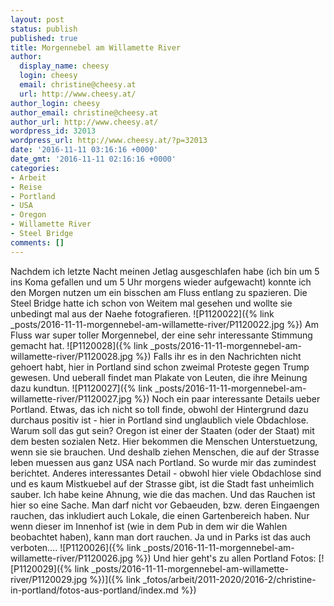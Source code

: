 ```yaml
---
layout: post
status: publish
published: true
title: Morgennebel am Willamette River
author:
  display_name: cheesy
  login: cheesy
  email: christine@cheesy.at
  url: http://www.cheesy.at/
author_login: cheesy
author_email: christine@cheesy.at
author_url: http://www.cheesy.at/
wordpress_id: 32013
wordpress_url: http://www.cheesy.at/?p=32013
date: '2016-11-11 03:16:16 +0000'
date_gmt: '2016-11-11 02:16:16 +0000'
categories:
- Arbeit
- Reise
- Portland
- USA
- Oregon
- Willamette River
- Steel Bridge
comments: []
---
```

Nachdem ich letzte Nacht meinen Jetlag ausgeschlafen habe (ich bin um 5 ins Koma gefallen und um 5 Uhr morgens wieder aufgewacht) konnte ich den Morgen nutzen um ein bisschen am Fluss entlang zu spazieren. Die Steel Bridge hatte ich schon von Weitem mal gesehen und wollte sie unbedingt mal aus der Naehe fotografieren.
![P1120022]({% link _posts/2016-11-11-morgennebel-am-willamette-river/P1120022.jpg %})
Am Fluss war super toller Morgennebel, der eine sehr interessante Stimmung gemacht hat.
![P1120028]({% link _posts/2016-11-11-morgennebel-am-willamette-river/P1120028.jpg %})
Falls ihr es in den Nachrichten nicht gehoert habt, hier in Portland sind schon zweimal Proteste gegen Trump gewesen. Und ueberall findet man Plakate von Leuten, die ihre Meinung dazu kundtun.
![P1120027]({% link _posts/2016-11-11-morgennebel-am-willamette-river/P1120027.jpg %})
Noch ein paar interessante Details ueber Portland. Etwas, das ich nicht so toll finde, obwohl der Hintergrund dazu durchaus positiv ist - hier in Portland sind unglaublich viele Obdachlose. Warum soll das gut sein? Oregon ist einer der Staaten (oder der Staat) mit dem besten sozialen Netz. Hier bekommen die Menschen Unterstuetzung, wenn sie sie brauchen. Und deshalb ziehen Menschen, die auf der Strasse leben muessen aus ganz USA nach Portland. So wurde mir das zumindest berichtet.
Anderes interessantes Detail - obwohl hier viele Obdachlose sind und es kaum Mistkuebel auf der Strasse gibt, ist die Stadt fast unheimlich sauber. Ich habe keine Ahnung, wie die das machen.
Und das Rauchen ist hier so eine Sache. Man darf nicht vor Gebaeuden, bzw. deren Eingaengen rauchen, das inkludiert auch Lokale, die einen Gartenbereich haben. Nur wenn dieser im Innenhof ist (wie in dem Pub in dem wir die Wahlen beobachtet haben), kann man dort rauchen. Ja und in Parks ist das auch verboten....
![P1120026]({% link _posts/2016-11-11-morgennebel-am-willamette-river/P1120026.jpg %})
Und hier geht's zu allen Portland Fotos:
[![P1120029]({% link _posts/2016-11-11-morgennebel-am-willamette-river/P1120029.jpg %})]({% link _fotos/arbeit/2011-2020/2016-2/christine-in-portland/fotos-aus-portland/index.md %})
